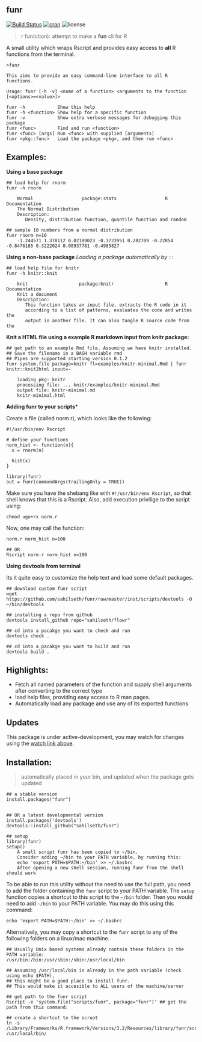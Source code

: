 funr
----------------------

[![Build Status](https://travis-ci.org/sahilseth/funr.svg?branch=master)](https://travis-ci.org/sahilseth/funr)
[![cran](http://www.r-pkg.org/badges/version/funr)](http://cran.rstudio.com/web/packages/funr/index.html)
![license](https://img.shields.io/badge/license-MIT-blue.svg)


> r fun(ction): 
> attempt to make a **fun** cli for R

A small utility which wraps Rscript and provides easy access to **all** R functions from the terminal.

```
>funr

This aims to provide an easy command-line interface to all R functions.

Usage: funr [-h -v] <name of a function> <arguments to the function [<options>=<value>]>

funr -h            Show this help
funr -h <function> Show help for a specific function
funr -v            Show extra verbose messages for debugging this package
funr <func>        Find and run <function>
funr <func> [args] Run <func> with supplied [arguments]
funr <pkg::func>   Load the package <pkg>, and then run <func>
```



## Examples:

**Using a base package**

```
## load help for rnorm
funr -h rnorm
```

```
    Normal                  package:stats                  R Documentation
    The Normal Distribution
    Description:
       Density, distribution function, quantile function and random

## sample 10 numbers from a normal distribution
funr rnorm n=10
    -1.244571 1.378112 0.02189023 -0.3723951 0.282709 -0.22854 -0.8476185 0.3222024 0.08937781 -0.4985827
```


**Using a non-base package**
*Loading a package automatically by `::`*

```
## load help file for knitr
funr -h knitr::knit
```

```
    knit                   package:knitr                   R Documentation
    Knit a document
    Description:
       This function takes an input file, extracts the R code in it
       according to a list of patterns, evaluates the code and writes the
       output in another file. It can also tangle R source code from the
```

**Knit a HTML file using a example R markdown input from knitr package:**

```
## get path to an example Rmd file. Assuming we have knitr installed.
## Save the filename in a BASH variable rmd
## Pipes are supported starting version 0.1.2
funr system.file package=knitr fl=examples/knitr-minimal.Rmd | funr knitr::knit2html input=-
```

```
    loading pkg: knitr
    processing file: ... knitr/examples/knitr-minimal.Rmd
    output file: knitr-minimal.md
    knitr-minimal.html
```

**Adding funr to your scripts***

Create a file (called norm.r), which looks like the following:

```
#!/usr/bin/env Rscript

# define your functions
norm_hist <- function(n){
  x = rnorm(n)
  
  hist(x)
}

library(funr)
out = funr(commandArgs(trailingOnly = TRUE))
```

Make sure you have the shebang like with `#!/usr/bin/env Rscript`, so that shell knows that this is a Rscript. 
Also, add execution privilige to the script using:

```
chmod ugo+rx norm.r
```

Now, one may call the function:

```
norm.r norm_hist n=100

## OR
Rscript norm.r norm_hist n=100
```

<!---
rmd=$(funr system.file package=knitr fl=examples/knitr-minimal.Rmd)
echo $rmd
    /Library/Frameworks/R.framework/Versions/3.2/Resources/library/knitr
## knit this awesome example !
funr knitr::knit2html input=$rmd
--->

**Using devtools from terminal**

Its it quite easy to customize the help text and load some default packages.

```
## download custom funr script
wget https://github.com/sahilseth/funr/raw/master/inst/scripts/devtools -O ~/bin/devtools

## installing a repo from github
devtools install_github repo="sahilseth/flowr"

## cd into a pacakge you want to check and run
devtools check .

## cd into a pacakge you want to build and run
devtools build .
```

## Highlights:
- Fetch all named parameters of the function and supply shell arguments after converting to the correct type
- load help files, providing easy access to R man pages.
- Automatically load any package and use any of its exported functions

## Updates
This package is under active-development, 
you may watch for changes using
the [watch link above](https://help.github.com/articles/watching-repositories/).


## Installation:

> automatically placed in your bin, and updated when the package gets updated

```
## a stable version
install.packages("funr")


## OR a latest developmental version
install.packages('devtools')
devtools::install_github("sahilseth/funr")

## setup
library(funr)
setup()
    A small script funr has been copied to ~/bin.
    Consider adding ~/bin to your PATH variable, by running this:
    echo 'export PATH=$PATH:~/bin' >> ~/.bashrc
    After opening a new shell session, running funr from the shell should work
```

To be able to run this utility without the need to use the full path, you need to add the folder containing the
`funr` script to your PATH variable. The `setup` function copies a shortcut to this script to the `~/bin` folder.
Then you would need to add `~/bin` to your PATH variable. You may do this using this command:

```
echo 'export PATH=$PATH:~/bin' >> ~/.bashrc
```

Alternatively, you may copy a shortcut to the `funr` script to any of the following folders on a linux/mac machine.

```
## Usually Unix based systems already contain these folders in the PATH variable:
/usr/bin:/bin:/usr/sbin:/sbin:/usr/local/bin 

## Assuming /usr/local/bin is already in the path variable (check using echo $PATH),
## this might be a good place to install funr. 
## This would make it accesible to ALL users of the machine/server

## get path to the funr script
Rscript -e 'system.file("scripts/funr", package="funr")' ## get the path from this command:

## create a shortcut to the scruot
ln -s /Library/Frameworks/R.framework/Versions/3.2/Resources/library/funr/scripts/funr /usr/local/bin/
```
